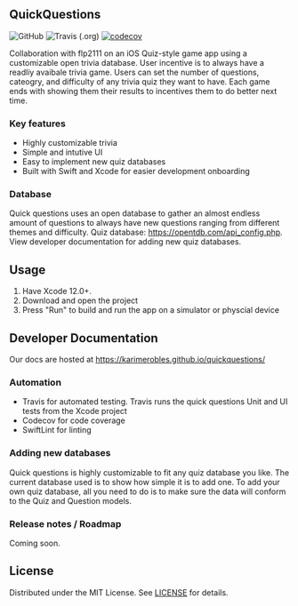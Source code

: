 ## QuickQuestions
![GitHub](https://img.shields.io/github/license/karimerobles/quickquestions)
![Travis (.org)](https://img.shields.io/travis/karimerobles/quickquestions)
[![codecov](https://codecov.io/gh/karimerobles/quickquestions/branch/master/graph/badge.svg?token=RF1QLASAI6)](undefined)

Collaboration with flp2111 on an iOS Quiz-style game app using a customizable open trivia database. User incentive is to always have a readliy avaibale trivia game. Users can set the number of questions, cateogry, and difficulty of any trivia quiz they want to have. Each game ends with showing them their results to incentives them to do better next time.

### Key features
- Highly customizable trivia
- Simple and intutive UI
- Easy to implement new quiz databases
- Built with Swift and Xcode for easier development onboarding

### Database
Quick questions uses an open database to gather an almost endless amount of questions to always have new questions ranging from different themes and difficulty. Quiz database: https://opentdb.com/api_config.php. View developer documentation for adding new quiz databases.

## Usage
1. Have Xcode 12.0+.
2. Download and open the project
3. Press "Run" to build and run the app on a simulator or physcial device

## Developer Documentation

Our docs are hosted at https://karimerobles.github.io/quickquestions/

### Automation
- Travis for automated testing. Travis runs the quick questions Unit and UI tests from the Xcode project
- Codecov for code coverage
- SwiftLint for linting

### Adding new databases
Quick questions is highly customizable to fit any quiz database you like. The current database used is to show how simple it is to add one.
To add your own quiz database, all you need to do is to make sure the data will conform to the Quiz and Question models.


### Release notes / Roadmap
Coming soon.

## License
Distributed under the MIT License. See [LICENSE](https://github.com/karimerobles/quickquestions/blob/master/LICENSE) for details.
